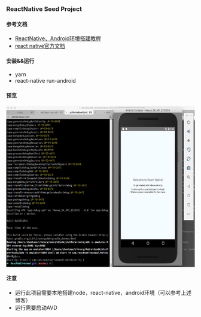 ### ReactNative Seed Project

#### 参考文档
 - [ReactNative、Android环境搭建教程](http://www.zhentaoo.com/2017/04/11/React-Native%E5%BC%80%E5%8F%91Android%E5%BA%94%E7%94%A8-%E7%8E%AF%E5%A2%83%E6%90%AD%E5%BB%BA/)
 -  [react native官方文档](https://reactnative.cn/docs/0.43/getting-started.html#content)

#### 安装&&运行
 - yarn
 - react-native run-android

#### 预览
 <img src="/doc/rn-a.png" width = "600" height = "430" align=center />

#### 注意
  - 运行此项目需要本地搭建node，react-native，android环境（可以参考上述博客）
  - 运行需要启动AVD
